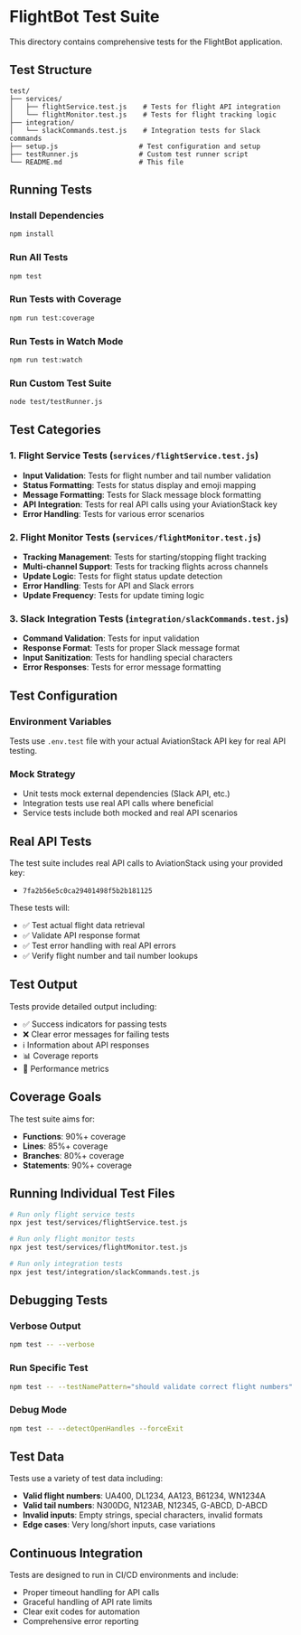 # FlightBot Test Suite

This directory contains comprehensive tests for the FlightBot application.

## Test Structure

```
test/
├── services/
│   ├── flightService.test.js    # Tests for flight API integration
│   └── flightMonitor.test.js    # Tests for flight tracking logic
├── integration/
│   └── slackCommands.test.js    # Integration tests for Slack commands
├── setup.js                    # Test configuration and setup
├── testRunner.js               # Custom test runner script
└── README.md                   # This file
```

## Running Tests

### Install Dependencies
```bash
npm install
```

### Run All Tests
```bash
npm test
```

### Run Tests with Coverage
```bash
npm run test:coverage
```

### Run Tests in Watch Mode
```bash
npm run test:watch
```

### Run Custom Test Suite
```bash
node test/testRunner.js
```

## Test Categories

### 1. Flight Service Tests (`services/flightService.test.js`)
- **Input Validation**: Tests for flight number and tail number validation
- **Status Formatting**: Tests for status display and emoji mapping
- **Message Formatting**: Tests for Slack message block formatting
- **API Integration**: Tests for real API calls using your AviationStack key
- **Error Handling**: Tests for various error scenarios

### 2. Flight Monitor Tests (`services/flightMonitor.test.js`)
- **Tracking Management**: Tests for starting/stopping flight tracking
- **Multi-channel Support**: Tests for tracking flights across channels
- **Update Logic**: Tests for flight status update detection
- **Error Handling**: Tests for API and Slack errors
- **Update Frequency**: Tests for update timing logic

### 3. Slack Integration Tests (`integration/slackCommands.test.js`)
- **Command Validation**: Tests for input validation
- **Response Format**: Tests for proper Slack message format
- **Input Sanitization**: Tests for handling special characters
- **Error Responses**: Tests for error message formatting

## Test Configuration

### Environment Variables
Tests use `.env.test` file with your actual AviationStack API key for real API testing.

### Mock Strategy
- Unit tests mock external dependencies (Slack API, etc.)
- Integration tests use real API calls where beneficial
- Service tests include both mocked and real API scenarios

## Real API Tests

The test suite includes real API calls to AviationStack using your provided key:
- `7fa2b56e5c0ca29401498f5b2b181125`

These tests will:
- ✅ Test actual flight data retrieval
- ✅ Validate API response format
- ✅ Test error handling with real API errors
- ✅ Verify flight number and tail number lookups

## Test Output

Tests provide detailed output including:
- ✅ Success indicators for passing tests
- ❌ Clear error messages for failing tests
- ℹ️ Information about API responses
- 📊 Coverage reports
- 🎯 Performance metrics

## Coverage Goals

The test suite aims for:
- **Functions**: 90%+ coverage
- **Lines**: 85%+ coverage
- **Branches**: 80%+ coverage
- **Statements**: 90%+ coverage

## Running Individual Test Files

```bash
# Run only flight service tests
npx jest test/services/flightService.test.js

# Run only flight monitor tests
npx jest test/services/flightMonitor.test.js

# Run only integration tests
npx jest test/integration/slackCommands.test.js
```

## Debugging Tests

### Verbose Output
```bash
npm test -- --verbose
```

### Run Specific Test
```bash
npm test -- --testNamePattern="should validate correct flight numbers"
```

### Debug Mode
```bash
npm test -- --detectOpenHandles --forceExit
```

## Test Data

Tests use a variety of test data including:
- **Valid flight numbers**: UA400, DL1234, AA123, B61234, WN1234A
- **Valid tail numbers**: N300DG, N123AB, N12345, G-ABCD, D-ABCD
- **Invalid inputs**: Empty strings, special characters, invalid formats
- **Edge cases**: Very long/short inputs, case variations

## Continuous Integration

Tests are designed to run in CI/CD environments and include:
- Proper timeout handling for API calls
- Graceful handling of API rate limits
- Clear exit codes for automation
- Comprehensive error reporting